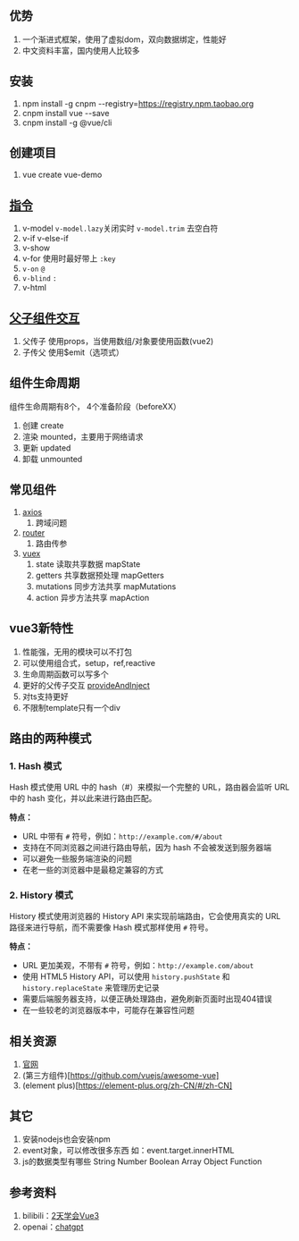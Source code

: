 ## 优势
1. 一个渐进式框架，使用了虚拟dom，双向数据绑定，性能好
2. 中文资料丰富，国内使用人比较多

## 安装
1. npm install -g cnpm --registry=https://registry.npm.taobao.org
2. cnpm install vue --save
3. cnpm install -g @vue/cli

## 创建项目
1. vue create vue-demo

## [指令](编程/代码/片段/框架/vue/指令.md)
1. v-model  `v-model.lazy`关闭实时 `v-model.trim` 去空白符 
2. v-if v-else-if
3. v-show
4. v-for 使用时最好带上 `:key`
5. `v-on` `@`
6. `v-blind` `:`
7. v-html


## [父子组件交互](编程/代码/片段/框架/vue/父子组件交互.md)
1. 父传子 使用props，当使用数组/对象要使用函数(vue2)
2. 子传父 使用$emit（选项式）


## 组件生命周期
组件生命周期有8个， 4个准备阶段（beforeXX）
1. 创建 create
2. 渲染 mounted，主要用于网络请求
3. 更新 updated
4. 卸载 unmounted

## 常见组件
1. [axios](编程/代码/片段/框架/vue/axios.md)
   1. 跨域问题
2. [router](编程/代码/片段/框架/vue/router.md)
    1. 路由传参
3. [vuex](编程/代码/片段/框架/vue/vuex/README.md)
    1. state 读取共享数据 mapState
    2. getters 共享数据预处理 mapGetters
    3. mutations 同步方法共享 mapMutations
    4. action 异步方法共享 mapAction

## vue3新特性
1. 性能强，无用的模块可以不打包
2. 可以使用组合式，setup，ref,reactive
3. 生命周期函数可以写多个
4. 更好的父传子交互  [provideAndInject](编程/代码/片段/框架/vue/provideAndInject.md)
5. 对ts支持更好
6. 不限制template只有一个div

## 路由的两种模式
### 1. Hash 模式

Hash 模式使用 URL 中的 hash（#）来模拟一个完整的 URL，路由器会监听 URL 中的 hash 变化，并以此来进行路由匹配。

**特点：**
- URL 中带有 `#` 符号，例如：`http://example.com/#/about`
- 支持在不同浏览器之间进行路由导航，因为 hash 不会被发送到服务器端
- 可以避免一些服务端渲染的问题
- 在老一些的浏览器中是最稳定兼容的方式

### 2. History 模式

History 模式使用浏览器的 History API 来实现前端路由，它会使用真实的 URL 路径来进行导航，而不需要像 Hash 模式那样使用 `#` 符号。

**特点：**
- URL 更加美观，不带有 `#` 符号，例如：`http://example.com/about`
- 使用 HTML5 History API，可以使用 `history.pushState` 和 `history.replaceState` 来管理历史记录
- 需要后端服务器支持，以便正确处理路由，避免刷新页面时出现404错误
- 在一些较老的浏览器版本中，可能存在兼容性问题

## 相关资源
1. [官网](https://cn.vuejs.org/guide/introduction.html)
2. (第三方组件)[https://github.com/vuejs/awesome-vue]
3. (element plus)[https://element-plus.org/zh-CN/#/zh-CN]

## 其它
1. 安装nodejs也会安装npm
2. event对象，可以修改很多东西 如：event.target.innerHTML
3. js的数据类型有哪些 String Number Boolean Array Object Function

## 参考资料
1. bilibili：[2天学会Vue3](https://www.bilibili.com/video/BV1Cx4y1K7tk)
2. openai：[chatgpt](https://chat.openai.com/)